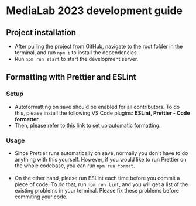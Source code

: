 # MediaLab 2023 development guide

## Project installation

- After pulling the project from GitHub, navigate to the root folder in the terminal,
  and run `npm i` to install the dependencies.
- Run `npm run start` to start the development server.

## Formatting with Prettier and ESLint

### Setup

- Autoformatting on save should be enabled for all contributors. To do this,
  please install the following VS Code plugins: **ESLint, Prettier - Code formatter**.
- Then, please refer to [this link](https://blog.yogeshchavan.dev/automatically-format-code-on-file-save-in-visual-studio-code-using-prettier) to set up automatic formatting.

### Usage

- Since Prettier runs automatically on save, normally you don't have to do anything with this yourself. However, if you would like to run Prettier on the whole codebase, you can run `npm run format`.
  <br /><br />
- On the other hand, please run ESLint each time before you commit a piece of code. To do that, run `npm run lint`, and you will get a list of the existing problems in your terminal. Please fix these problems before commiting your code.
